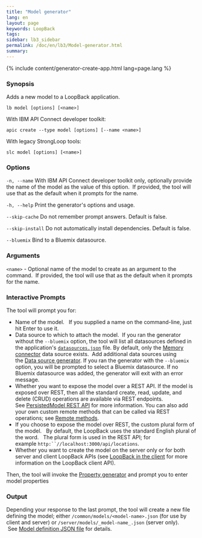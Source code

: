 ```yaml
---
title: "Model generator"
lang: en
layout: page
keywords: LoopBack
tags:
sidebar: lb3_sidebar
permalink: /doc/en/lb3/Model-generator.html
summary:
---
```


{% include content/generator-create-app.html lang=page.lang %}

### Synopsis

Adds a new model to a LoopBack application.

```
lb model [options] [<name>]
```

With IBM API Connect developer toolkit:

```
apic create --type model [options] [--name <name>]
```

With legacy StrongLoop tools:

```
slc model [options] [<name>]
```

### Options

`-n, --name`
With IBM API Connect developer toolkit only, optionally provide the name of the model
as the value of this option. 
If provided, the tool will use that as the default when it prompts for the name.

`-h, --help`
Print the generator's options and usage.

`--skip-cache`
Do not remember prompt answers. Default is false.

`--skip-install`
Do not automatically install dependencies. Default is false.

`--bluemix`
Bind to a Bluemix datasource.

### Arguments

`<name>` - Optional name of the model to create as an argument to the command. 
If provided, the tool will use that as the default when it prompts for the name.

### Interactive Prompts

The tool will prompt you for:

* Name of the model.  
  If you supplied a name on the command-line, just hit Enter to use it.
* Data source to which to attach the model. 
  If you ran the generator without the `--bluemix` option, the tool will list all datasources defined in the application's [`datasources.json`](datasources.json.html) file.
  By default, only the [Memory connector](Memory-connector.html) data source exists. 
  Add additional data sources using the [Data source generator](Data-source-generator.html). 
  If you ran the generator with the `--bluemix` option, you will be prompted to select a Bluemix datasource. If no Bluemix datasource was added, the generator will exit with an error message.
* Whether you want to expose the model over a REST API.
  If the model is exposed over REST, then all the standard create, read, update, and delete (CRUD) operations are available via REST endpoints.
  See [PersistedModel REST API](PersistedModel-REST-API.html) for more information.
  You can also add your own custom remote methods that can be called via REST operations; see [Remote methods](Remote-methods.html).
* If you choose to expose the model over REST, the custom plural form of the model.  
  By default, the LoopBack uses the standard English plural of the word.  
  The plural form is used in the REST API; for example `http:``//localhost:3000/api/locations`.
* Whether you want to create the model on the server only or for both server and client LoopBack APIs
  (see [LoopBack in the client](LoopBack-in-the-client.html) for more information on the LoopBack client API).

Then, the tool will invoke the [Property generator](Property-generator.html) and prompt you to enter model properties

### Output

Depending your response to the last prompt, the tool will create a new file defining the model; either `/common/models/<model-name>.json` (for use by client and server) or `/server/models/_model-name_.json` (server only).  See [Model definition JSON file](Model-definition-JSON-file.html) for details.
